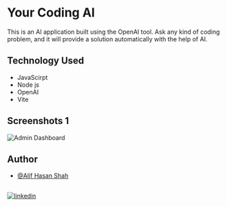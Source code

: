 
# Your Coding AI
 This is an AI application built using the OpenAI tool. Ask any kind of coding problem, and it will provide a solution automatically with the help of AI.





## Technology Used

 - JavaScirpt
 - Node js
 - OpenAI
 - Vite

## Screenshots 1

![Admin Dashboard](https://i.postimg.cc/26Jv5HBj/Your-coding-ai.png)




## Author

- [@Alif Hasan Shah](https://www.github.com/a4alif)


## 

[![linkedin](https://img.shields.io/badge/linkedin-0A66C2?style=for-the-badge&logo=linkedin&logoColor=white)](https://www.linkedin.com/in/alifhasanshah/)

